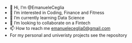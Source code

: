 - 👋 Hi, I’m @EmanueleCeglia
- 👀 I’m interested in Coding, Finance and Fitness
- 🌱 I’m currently learning Data Science
- 💞️ I’m looking to collaborate on a Fintech
- 📫 How to reach me emanueleceglia0@gmail.com
- For my personal and univeristy projects see the repository
<!---
EmanueleCeglia/EmanueleCeglia is a ✨ special ✨ repository because its `README.md` (this file) appears on your GitHub profile.
You can click the Preview link to take a look at your changes.
--->
